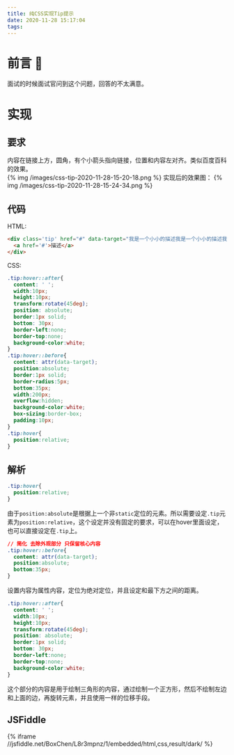 ```yaml
---
title: 纯CSS实现Tip提示
date: 2020-11-28 15:17:04
tags:
---
```

# 前言 🎤
面试的时候面试官问到这个问题，回答的不太满意。
<!--more-->
# 实现
## 要求
内容在链接上方，圆角，有个小箭头指向链接，位置和内容左对齐。类似百度百科的效果。  
{% img /images/css-tip-2020-11-28-15-20-18.png %}
实现后的效果图：
{% img /images/css-tip-2020-11-28-15-24-34.png %}

## 代码
HTML:
```html
<div class='tip' href="#" data-target="我是一个小小的描述我是一个小小的描述我是一个小小的描述我是一个小小的描述我是一个小小的描述我是一个小小的描述我是一个小小的描述我是一个小小的描述我是一个小小的描述">
  <a href='#'>描述</a>
</div>
```
CSS:
```css
.tip:hover::after{
  content: ' ';
  width:10px;
  height:10px;
  transform:rotate(45deg);
  position: absolute;
  border:1px solid;
  bottom: 30px;
  border-left:none;
  border-top:none;
  background-color:white;
}
.tip:hover::before{
  content: attr(data-target);
  position:absolute;
  border:1px solid;
  border-radius:5px;
  bottom:35px;
  width:200px;
  overflow:hidden;
  background-color:white;
  box-sizing:border-box;
  padding:10px;
}
.tip:hover{
  position:relative;
}
```

## 解析
```css
.tip:hover{
  position:relative;
}
```
由于`position:absolute`是根据上一个非`static`定位的元素。所以需要设定`.tip`元素为`position:relative`，这个设定并没有固定的要求，可以在hover里面设定，也可以直接设定在`.tip`上。

```css
// 简化 去除外观部分 只保留核心内容
.tip:hover::before{
  content: attr(data-target);
  position:absolute;
  bottom:35px;
}
```
设置内容为属性内容，定位为绝对定位，并且设定和最下方之间的距离。

```css
.tip:hover::after{
  content: ' ';
  width:10px;
  height:10px;
  transform:rotate(45deg);
  position: absolute;
  border:1px solid;
  bottom: 30px;
  border-left:none;
  border-top:none;
  background-color:white;
}
```
这个部分的内容是用于绘制三角形的内容，通过绘制一个正方形，然后不绘制左边和上面的边，再旋转元素，并且使用一样的位移手段。

## JSFiddle
{% iframe //jsfiddle.net/BoxChen/L8r3mpnz/1/embedded/html,css,result/dark/ %}